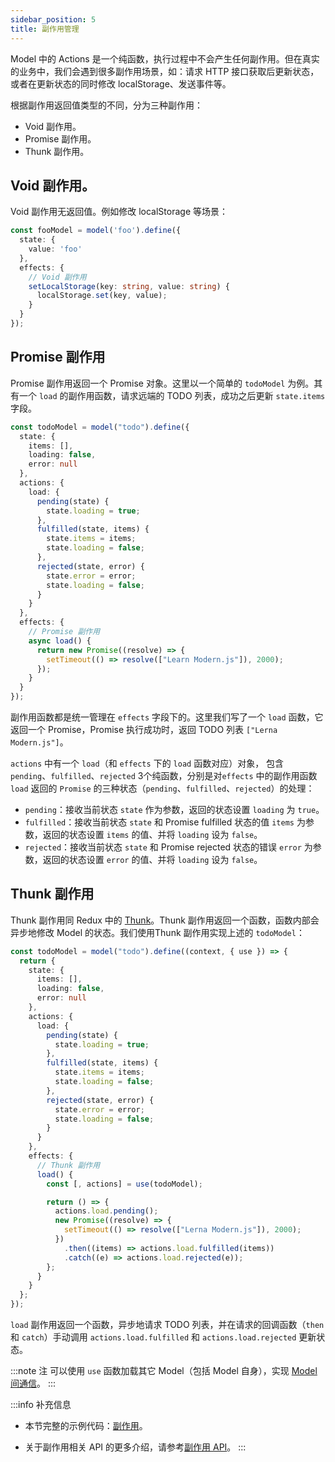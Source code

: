 ```yaml
---
sidebar_position: 5
title: 副作用管理
---
```


Model 中的 Actions 是一个纯函数，执行过程中不会产生任何副作用。但在真实的业务中，我们会遇到很多副作用场景，如：请求 HTTP 接口获取后更新状态，或者在更新状态的同时修改 localStorage、发送事件等。

根据副作用返回值类型的不同，分为三种副作用：

- Void 副作用。
- Promise 副作用。
- Thunk 副作用。


## Void 副作用。

Void 副作用无返回值。例如修改 localStorage 等场景：

```ts
const fooModel = model('foo').define({
  state: {
    value: 'foo'
  },
  effects: {
    // Void 副作用
    setLocalStorage(key: string, value: string) {
      localStorage.set(key, value);
    }
  }
});
```

## Promise 副作用

Promise 副作用返回一个 Promise 对象。这里以一个简单的 `todoModel` 为例。其有一个 `load` 的副作用函数，请求远端的 TODO 列表，成功之后更新 `state.items` 字段。

```ts
const todoModel = model("todo").define({
  state: {
    items: [],
    loading: false,
    error: null
  },
  actions: {
    load: {
      pending(state) {
        state.loading = true;
      },
      fulfilled(state, items) {
        state.items = items;
        state.loading = false;
      },
      rejected(state, error) {
        state.error = error;
        state.loading = false;
      }
    }
  },
  effects: {
    // Promise 副作用
    async load() {
      return new Promise((resolve) => {
        setTimeout(() => resolve(["Learn Modern.js"]), 2000);
      });
    }
  }
});
```

副作用函数都是统一管理在 `effects` 字段下的。这里我们写了一个 `load` 函数，它返回一个 Promise，Promise 执行成功时，返回 TODO 列表 `["Lerna Modern.js"]`。

`actions` 中有一个 `load`（和 `effects` 下的 `load` 函数对应）对象，
包含 `pending`、`fulfilled`、`rejected` 3个纯函数，分别是对`effects` 中的副作用函数 `load` 返回的 `Promise` 的三种状态（`pending`、`fulfilled`、`rejected`）的处理：

- `pending`：接收当前状态 `state` 作为参数，返回的状态设置 `loading` 为 `true`。
- `fulfilled`：接收当前状态 `state` 和 Promise fulfilled 状态的值 `items` 为参数，返回的状态设置 `items` 的值、并将 `loading` 设为 `false`。
- `rejected`：接收当前状态 `state` 和 Promise rejected 状态的错误 `error` 为参数，返回的状态设置 `error` 的值、并将 `loading` 设为 `false`。


## Thunk 副作用

Thunk 副作用同 Redux 中的 [Thunk](https://redux.js.org/usage/writing-logic-thunks)。Thunk 副作用返回一个函数，函数内部会异步地修改 Model 的状态。我们使用Thunk 副作用实现上述的 `todoModel`：

```ts
const todoModel = model("todo").define((context, { use }) => {
  return {
    state: {
      items: [],
      loading: false,
      error: null
    },
    actions: {
      load: {
        pending(state) {
          state.loading = true;
        },
        fulfilled(state, items) {
          state.items = items;
          state.loading = false;
        },
        rejected(state, error) {
          state.error = error;
          state.loading = false;
        }
      }
    },
    effects: {
      // Thunk 副作用
      load() {
        const [, actions] = use(todoModel);

        return () => {
          actions.load.pending();
          new Promise((resolve) => {
            setTimeout(() => resolve(["Lerna Modern.js"]), 2000);
          })
            .then((items) => actions.load.fulfilled(items))
            .catch((e) => actions.load.rejected(e));
        };
      }
    }
  };
});
```

`load` 副作用返回一个函数，异步地请求 TODO 列表，并在请求的回调函数（`then` 和 `catch`）手动调用 `actions.load.fulfilled` 和 `actions.load.rejected` 更新状态。

:::note 注
可以使用 `use` 函数加载其它 Model（包括 Model 自身），实现 [Model 间通信](/docs/guides/features/runtime/model/model-communicate)。
:::

:::info 补充信息
- 本节完整的示例代码：[副作用](https://github.com/modern-js-dev/modern-js-examples/tree/main/series/tutorials/runtime-api/model/effects)。

- 关于副作用相关 API 的更多介绍，请参考[副作用 API](/docs/apis/runtime/model/effects)。
:::
